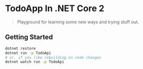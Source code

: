 # TodoApp In .NET Core 2

> Playground for learning some new ways and trying stuff out.

## Getting Started

```bash
dotnet restore
dotnet run -p TodoApi
# or, if you like rebuilding on code changes
dotnet watch run -p TodoApi
```
